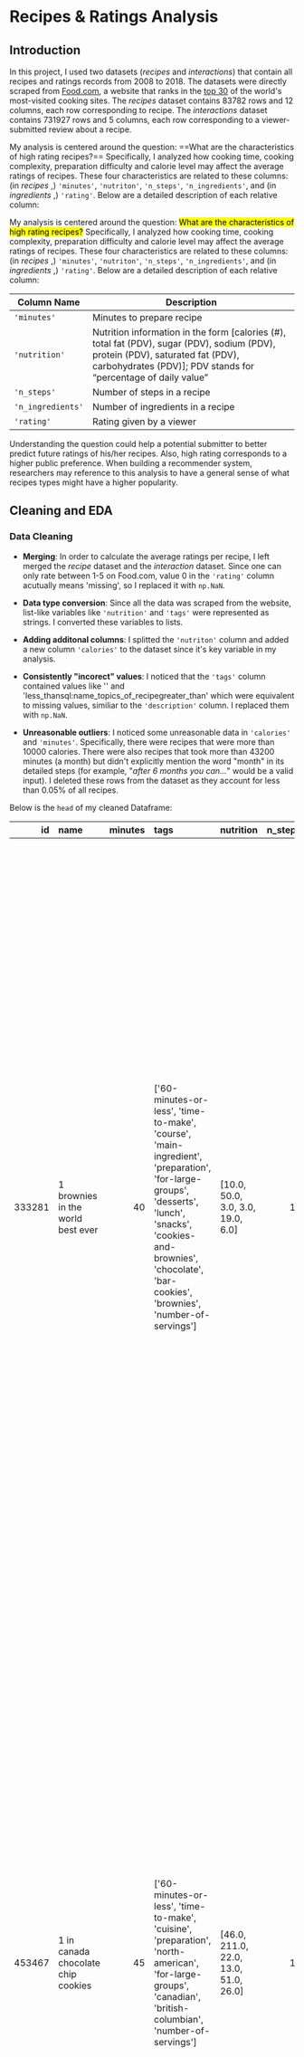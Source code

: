 # Recipes & Ratings Analysis

## Introduction

In this project, I used two datasets (*recipes* and *interactions*) that contain all recipes and ratings records from 2008 to 2018. The datasets were directly scraped from [Food.com](https://www.food.com/), a website that ranks in the [top 30](https://www.similarweb.com/top-websites/food-and-drink/cooking-and-recipes/) of the world's most-visited cooking sites. The *recipes* dataset contains 83782 rows and 12 columns, each row corresponding to recipe. The *interactions* dataset contains 731927 rows and 5 columns, each row corresponding to a viewer-submitted review about a recipe.

My analysis is centered around the question: ==What are the characteristics of high rating recipes?== Specifically, I analyzed how cooking time, cooking complexity, preparation difficulty and calorie level may affect the average ratings of recipes. These four characteristics are related to these columns: (in *recipes* ,) `'minutes'`, `'nutriton'`, `'n_steps'`, `'n_ingredients'`, and (in *ingredients* ,) `'rating'`. Below are a detailed description of each relative column:

My analysis is centered around the question: <mark>What are the characteristics of high rating recipes?</mark> Specifically, I analyzed how cooking time, cooking complexity, preparation difficulty and calorie level may affect the average ratings of recipes. These four characteristics are related to these columns: (in *recipes* ,) `'minutes'`, `'nutriton'`, `'n_steps'`, `'n_ingredients'`, and (in *ingredients* ,) `'rating'`. Below are a detailed description of each relative column:

| Column Name | Description |
| --- | --- |
| `'minutes'`| Minutes to prepare recipe |
| `'nutrition'` | Nutrition information in the form [calories (#), total fat (PDV), sugar (PDV), sodium (PDV), protein (PDV), saturated fat (PDV), carbohydrates (PDV)]; PDV stands for “percentage of daily value” |
| `'n_steps'` | Number of steps in a recipe |
| `'n_ingredients'` | Number of ingredients in a recipe |
| `'rating'` | Rating given by a viewer |

Understanding the question could help a potential submitter to better predict future ratings of his/her recipes. Also, high rating corresponds to a higher public preference. When building a recommender system, researchers may reference to this analysis to have a general sense of what recipes types might have a higher popularity. 

## Cleaning and EDA

### Data Cleaning

- **Merging**: In order to calculate the average ratings per recipe, I left merged the *recipe* dataset and the *interaction* dataset. Since one can only rate between 1-5 on Food.com, value 0 in the `'rating'` column acutually means 'missing', so I replaced it with `np.NaN`.

- **Data type conversion**: Since all the data was scraped from the website, list-like variables like `'nutrition'` and `'tags'` were represented as strings. I converted these variables to lists.

- **Adding additonal columns**: I splitted the `'nutriton'` column and added a new column `'calories'` to the dataset since it's key variable in my analysis.

- **Consistently "incorect" values**: I noticed that the `'tags'` column contained values like '' and 'less_thansql:name_topics_of_recipegreater_than' which were equivalent to missing values, similiar to the `'description'` column. I replaced them with `np.NaN`.

- **Unreasonable outliers**: I noticed some unreasonable data in `'calories'` and `'minutes'`. Specifically, there were recipes that were more than 10000 calories. There were also recipes that took more than 43200 minutes (a month) but didn't explicitly mention the word "month" in its detailed steps (for example, "*after 6 months you can...*" would be a valid input). I deleted these rows from the dataset as they account for less than 0.05% of all recipes.

Below is the `head` of my cleaned Dataframe:

|     id | name                                 |   minutes | tags                                                                                                                                                                                                                        | nutrition                             |   n_steps | steps                                                                                                                                                                                                                                                                                                                                                                                                                                                                                                                                                                                                                                                                                                                                                                                                                              | description                                                                                                                                                                                                                                                                                                                                                                       |   n_ingredients |   average_rating |   calories | level   |   rating_bin |
|-------:|:-------------------------------------|----------:|:----------------------------------------------------------------------------------------------------------------------------------------------------------------------------------------------------------------------------|:--------------------------------------|----------:|:-----------------------------------------------------------------------------------------------------------------------------------------------------------------------------------------------------------------------------------------------------------------------------------------------------------------------------------------------------------------------------------------------------------------------------------------------------------------------------------------------------------------------------------------------------------------------------------------------------------------------------------------------------------------------------------------------------------------------------------------------------------------------------------------------------------------------------------|:----------------------------------------------------------------------------------------------------------------------------------------------------------------------------------------------------------------------------------------------------------------------------------------------------------------------------------------------------------------------------------|----------------:|-----------------:|-----------:|:--------|-------------:|
| 333281 | 1 brownies in the world    best ever |        40 | ['60-minutes-or-less', 'time-to-make', 'course', 'main-ingredient', 'preparation', 'for-large-groups', 'desserts', 'lunch', 'snacks', 'cookies-and-brownies', 'chocolate', 'bar-cookies', 'brownies', 'number-of-servings'] | [10.0, 50.0, 3.0, 3.0, 19.0, 6.0]     |        10 | ['heat the oven to 350f and arrange the rack in the middle', 'line an 8-by-8-inch glass baking dish with aluminum foil', 'combine chocolate and butter in a medium saucepan and cook over medium-low heat , stirring frequently , until evenly melted', 'remove from heat and let cool to room temperature', 'combine eggs , sugar , cocoa powder , vanilla extract , espresso , and salt in a large bowl and briefly stir until just evenly incorporated', 'add cooled chocolate and mix until uniform in color', 'add flour and stir until just incorporated', 'transfer batter to the prepared baking dish', 'bake until a tester inserted in the center of the brownies comes out clean , about 25 to 30 minutes', 'remove from the oven and cool completely before cutting']                                                  | these are the most; chocolatey, moist, rich, dense, fudgy, delicious brownies that you'll ever make.....sereiously! there's no doubt that these will be your fav brownies ever for you can add things to them or make them plain.....either way they're pure heaven!                                                                                                              |               9 |                4 |      138.4 | normal  |            4 |
| 453467 | 1 in canada chocolate chip cookies   |        45 | ['60-minutes-or-less', 'time-to-make', 'cuisine', 'preparation', 'north-american', 'for-large-groups', 'canadian', 'british-columbian', 'number-of-servings']                                                               | [46.0, 211.0, 22.0, 13.0, 51.0, 26.0] |        12 | ['pre-heat oven the 350 degrees f', 'in a mixing bowl , sift together the flours and baking powder', 'set aside', 'in another mixing bowl , blend together the sugars , margarine , and salt until light and fluffy', 'add the eggs , water , and vanilla to the margarine / sugar mixture and mix together until well combined', 'add in the flour mixture to the wet ingredients and blend until combined', 'scrape down the sides of the bowl and add the chocolate chips', 'mix until combined', 'scrape down the sides to the bowl again', 'using an ice cream scoop , scoop evenly rounded balls of dough and place of cookie sheet about 1 - 2 inches apart to allow for spreading during baking', 'bake for 10 - 15 minutes or until golden brown on the outside and soft & chewy in the center', 'serve hot and enjoy !'] | this is the recipe that we use at my school cafeteria for chocolate chip cookies. they must be the best chocolate chip cookies i have ever had! if you don't have margarine or don't like it, then just use butter (softened) instead.                                                                                                                                            |              11 |                5 |      595.1 | good    |            5 |
| 306168 | 412 broccoli casserole               |        40 | ['60-minutes-or-less', 'time-to-make', 'course', 'main-ingredient', 'preparation', 'side-dishes', 'vegetables', 'easy', 'beginner-cook', 'broccoli']                                                                        | [20.0, 6.0, 32.0, 22.0, 36.0, 3.0]    |         6 | ['preheat oven to 350 degrees', 'spray a 2 quart baking dish with cooking spray , set aside', 'in a large bowl mix together broccoli , soup , one cup of cheese , garlic powder , pepper , salt , milk , 1 cup of french onions , and soy sauce', 'pour into baking dish , sprinkle remaining cheese over top', 'bake for 25 minutes or until cheese is lightly browned', 'sprinkle with rest of french fried onions and bake until onions are browned and cheese is bubbly , about 10 more minutes']                                                                                                                                                                                                                                                                                                                              | since there are already 411 recipes for broccoli casserole posted to "zaar" ,i decided to call this one  #412 broccoli casserole.i don't think there are any like this one in the database. i based this one on the famous "green bean casserole" from campbell's soup. but i think mine is better since i don't like cream of mushroom soup.submitted to "zaar" on may 28th,2008 |               9 |                5 |      194.8 | good    |            5 |


### Univariate Analysis
<iframe src="assets/uni_rating.html" width=800 height=600 frameBorder=0></iframe>
Above is a probabaility density histogram of average ratings for all recipes. Highly skewed to the left, the plot shows that most of the recipes were highly-rated. Specifically, around 75% of the recipes were rated between 4.5 ~ 5.

### Bivariate Analysis
<iframe src="assets/bi_time_rating.html" width=800 height=600 frameBorder=0></iframe>
Above is a plot showing the distribution of cooking time acorss different average rating groups. Based on the shapes of the histogram we can tell that the time distributions are not similiar across groups. The box plot above further shows that the cooking time of recipes rated between 0 ~ 1 ranges wider while the cooking time of recipes between 1 ~ 2, 2 ~ 3, 3 ~ 4 share similiar range.

### Interesting Aggregates

|   rating_bin |   minutes |   n_steps |   n_ingredients |   calories |
|-------------:|----------:|----------:|----------------:|-----------:|
|            1 |   95.9151 |  10.489   |         9.04924 |    445.615 |
|            2 |   94.7684 |  10.7997  |         9.22848 |    462.408 |
|            3 |   97.5438 |   9.95245 |         9.12667 |    437.183 |
|            4 |  111.997  |   9.99707 |         9.34799 |    427.n305 |
|            5 |  112.139  |  10.0653  |         9.1802  |    426.219 |


Above is a table grouped by rating bins (1, 2, 3, 4, 5). Each column represents the mean value of the distribution. Based on the data, we can see that the means of cooking time (`'minutes'`), cooking complexity (`'n_steps'`), and preparation difficulty (`'n_ingredients'`) don't vary much across different groups. However, for the calorie level, it seems that lower-rated recipes tend to have more calories then high-rated ones.


## Assesment of Missingness

### NMAR Analysis

Three columns in the dataset have missing values: `'average_rating'`, `'description'`, `'tags'`. I believe the column `'description'` is NMAR (Not Missing At Random).

Submitters often include the background information of the recipe or their experiences of desgning the recipe. If a submitter does not have anything particular to say about the recipe, he/she may leave it blank. Therefore, the chance that a value in `'description'` is missing depends on the value itself (e.g. nothing specific to put in the description).

### Missingness Dependency

To test whether the missingness in `'average_rating'` depends on `'minutes'`, I ran a permutation testing. Since the distributions of cooking time (`'minutes'`) when values in `'average_rating'` are missing and when values in `'average_rating'` are not missing have similiar means but different shapes, I used the Kolmogorov-Simrnov test statistic. 

The resulted p-value is 0.0, which is less 0.5 (significance level). Therefore, I reject the null hypothesis, which suggests that the missingness in `'average_rating'` **does** depend on `'minutes'`. And based on the distribution of test statistic, the `'average_rating'` tends to be missing more when the cooking time is lower. One possible explanation could be that recipes that require less cooking time tend to be easier. People may not bother to rate an easy recipe they don't put much effort in. 

Below is a plot visualizing the permutation testing:
<iframe src="assets/missing_p.html" width=800 height=600 frameBorder=0></iframe>


## Hypothesis testing

Recalling, my research question is **What are the characteristics of high rating recipes?** 

Specifically, I tested on 4 hypothesis with permutation testing: 

1. Is there a relationship between the cooking time and average rating of recipes?
    (I define cooking time <= 45 minutes to be normal, cooking time > 45 minutes to be long.)
    - Null hypothesis: Cooking time doesn't affect average rating of the recipes.
    - Alternative hypothesis: Longer cooking time is related to lower average ratings.
2. Is there a relationship between the number of steps and average rating of recipes?
    (I define number of steps <= 12 to be normal, steps > 12 to be many.)
    - Null hypothesis: Number of steps doesn't affect average rating of the recipes.
    - Alternative hypothesis: More steps is related to lower average ratings.
3. Is there a relationship between the number of ingredients and average rating of recipes?
    (I define number of ingredients <= 9 to be normal, ingredients > 9 to be  many.)
    - Null hypothesis: Number of ingredients doesn't affect average rating of the recipes.
    - Alternative hypothesis: More ingredients is related to lower average ratings.
4. Is there a relationship between the calories and average rating of recipes?
    (I define calories <= 700 to be normal, calories > 700 to be  many.)
    - Null hypothesis: Calories doesn't affect average rating of the recipes.
    - Alternative hypothesis: More calories is related to lower average ratings.


Since the dependent variable - average rating - is a numeric variable, I used difference in group means as test statistic. THe significance level is 5%.

Below are the results for each of the hypothesis:
1. Cooking time vs Average time
	- p value: 0.0
	- conclusion: Since the p value is less than 0.05, I reject the null hypoethesis. The result suggests that recipes that require longer cooking time tend to be associated with lower average ratings.
2. Number of steps vs Average time
	- p value: 0.177
	- conclusion: Since the p value is larger than 0.05, I fail to reject the null hypoethesis. The result suggests that recipe complexity doesn't have an effect on the recipe's average rating.
3. Number of ingredients vs Average time
	- p value: 0.918
	- conclusion: Since the p value is larger than 0.05, I fail to reject the null hypoethesis. The result suggests that preparation difficulty doesn't have an effect on the recipe's average rating.
4. Calories vs Average time
	- p value: 0.383
	- conclusion: Since the p value is larger than 0.05, I fail to reject the null hypoethesis. The result suggests that calorie level doesn't have an effect on the recipe's average rating.








